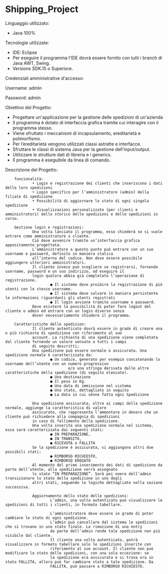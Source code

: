 # Shipping_Project

Linguaggio utilizzato:
- Java 100%

Tecnologie utilizzate:
- IDE: Eclipse
- Per eseguire il programma l'IDE dovrà essere fornito con tutti i branch di Java AWT, Swing.
- Versione SDK.15 o Superiore. 

Credenziali amministrative d'accesso:

Username: admin

Password: admin

Obiettivo del Progetto:
- Progettare un'applicazione per la gestione delle spedizioni di un'azienda 
- Il programma è dotato di interfaccia grafica tramite cui interagire con il programma stesso. 
- Viene sfruttato i meccanismi di incapsulamento, ereditarietà e polimorfismo. 
- Per l’ereditarietà vengono utilizzati classi astratte e interfacce.
- Sfruttare le classi di sistema Java per la gestione dell'input/output.
- Utilizzare le strutture dati di libreria e i generics.
- Il programma è eseguibile da linea di comando. 

Descrizione del Progetto:

        funzionalità:
                • Login e registrazione dei clienti che inseriscono i dati delle loro spedizioni
                • Login specifico per l’amministratore (admin) della filiale di spedizione
                • Possibilità di aggiornare lo stato di ogni singola spedizione
                • Visualizzazioni personalizzate (per clienti e amministratori) dello storico delle spedizioni e delle spedizioni in corso.

        Gestione login e registrazioni:
                Una volta lanciato il programma, esso chiederà se si vuole entrare come amministratore o cliente.
                Ciò deve avvenire tramite un’interfaccia grafica appositamente progettata.
                L’amministratore a questo punto può entrare con un suo username e password, definito in maniera statica
                all’interno del codice. Non deve essere possibile aggiungere ulteriori amministratori.
                Il cliente invece può scegliere se registrarsi, fornendo username, password e un suo indirizzo, od eseguire il
                login qualora abbia già completato l’operazione di registrazione.
                        ● Il sistema deve proibire la registrazione di più utenti con lo stesso username.
                        ● Il sistema deve salvare in maniera persistente le informazioni riguardanti gli utenti registrati
                        ● Il login avviene tramite username e password.
                Deve esistere la possibilità di poter fare logout del cliente o admin ed entrare con un login diverso senza
                dover necessariamente chiudere il programma.

        Caratteristiche delle spedizion:
                Il cliente autenticato dovrà essere in grado di creare una o più richieste di spedizione con riferimento al suo
                account. La richiesta di una spedizione viene completata dal cliente fornendo un valore sensato a tutti i campi
                di seguito descritti;
                Una spedizione può essere normale o assicurata. Una spedizione normale è caratterizzata da:
                        ● Un codice, generato per esempio concatenando lo username dell’utente con un numero progressivo
                                e/o una stringa derivata dalle altre caratteristiche della spedizione (di seguito elencate).
                        ● Una destinazione
                        ● Il peso in Kg.
                        ● Una data di immissione nel sistema
                        ● Uno stato, dettagliato in seguito
                        ● La data in cui venne fatta ogni Spedizione
                        
                Una spedizione assicurata, oltre ai campi della spedizione normale, aggiunge la caratteristica di valore
                assicurato, che rappresenta l’ammontare in denaro che un cliente può richiedere alla compagnia di spedizioni
                in caso di fallimento della spedizione.
                Una volta inserita una spedizione normale nel sistema, essa sarà caratterizzata dai seguenti stati:
                        ● IN PREPARAZIONE,
                        ● IN TRANSITO,
                        ● RICEVUTA o FALLITA
                Se la spedizione è assicurata, si aggiungono altri due possibili stati:
                        ● RIMBORSO RICHIESTO,
                        ● RIMBORSO EROGATO
                Al momento del primo inserimento dei dati di spedizione da parte dell’utente, alla spedizione verrà assegnato
                lo stato “IN PREPARAZIONE”. Sarà poi onere dell’admin transizionare lo stato della spedizione in uno degli
                altri stati, seguendo le logiche dettagliate nella sezione successiva.
                
                Aggiornamento dello stato delle spedizioni:
                        L’admin, una volta autenticato può visualizzare le spedizioni di tutti i clienti, in formato tabellare.
                       
                        L’amministratore deve essere in grado di poter cambiare lo stato di ogni spedizione.
                        L’admin può cancellare dal sistema le spedizioni che si trovano in uno stato finale. La rimozione di una entry
                        da parte dell’admin rende tale spedizione non più visibile dal cliente.
                        Il cliente una volta autenticato, potrà visualizzare in formato tabellare solo le spedizioni inserite con
                        riferimento al suo account. Il cliente non può modificare lo stato delle spedizioni, con una sola eccezione: se
                        la spedizione era assicurata e si trova ora in stato FALLITA, allora può far cambiare stato a tale spedizione. Da
                        FALLITA, può passare a RIMBORSO RICHIESTO.
                       
                 

 
